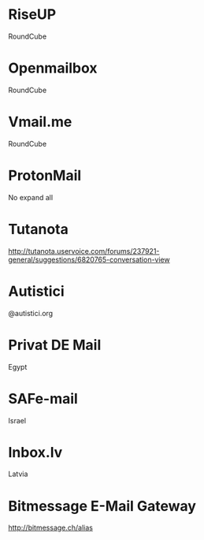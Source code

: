 
RiseUP
======
RoundCube

Openmailbox
===========
RoundCube

Vmail.me
========
RoundCube

ProtonMail
==========
No expand all

Tutanota
========
http://tutanota.uservoice.com/forums/237921-general/suggestions/6820765-conversation-view

Autistici
=========
@autistici.org

Privat DE Mail
==============
Egypt

SAFe-mail
=========
Israel

Inbox.lv
========
Latvia

Bitmessage E-Mail Gateway
=========================
http://bitmessage.ch/alias

